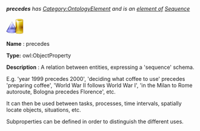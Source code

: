 ___precedes__ 
 has
 [Category:OntologyElement](../../Category/OntologyElement "Category:OntologyElement") 
 and is an
 [element of](../../Property/ElementOf "Property:ElementOf") 
[Sequence](../../Submissions/Sequence "Submissions:Sequence")_




  





[![ObjectProperty](../images/thumb/c/c3/ObjectProperty.gif/45px-ObjectProperty.gif)](../../Image/ObjectProperty.gif "ObjectProperty")


__Name__ 
 : precedes
 



__Type:__ 
 owl:ObjectProperty
 



__Description__ 
 : A relation between entities, expressing a 'sequence' schema.
 



 E.g. 'year 1999 precedes 2000', 'deciding what coffee to use' precedes 'preparing coffee', 'World War II follows World War I', 'in the Milan to Rome autoroute, Bologna precedes Florence', etc.
 



 It can then be used between tasks, processes, time intervals, spatially locate objects, situations, etc.
 



 Subproperties can be defined in order to distinguish the different uses.